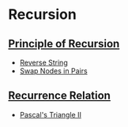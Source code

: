 # Recursion

## [Principle of Recursion](https://leetcode.com/explore/featured/card/recursion-i/250/principle-of-recursion/1439/)

* [Reverse String](rec/reverse.go)
* [Swap Nodes in Pairs](rec/swap.go)

## [Recurrence Relation](https://leetcode.com/explore/featured/card/recursion-i/251/scenario-i-recurrence-relation/1644/)

* [Pascal's Triangle II](rel/pascal.go)
